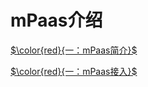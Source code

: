 # mPaas介绍

[$\color{red}{一：mPaas简介}$](https://gitee.com/ylyk/technology-share/blob/master/mPaas/mPaasIntroduction.md)

[$\color{red}{一：mPaas接入}$](https://gitee.com/ylyk/technology-share/blob/master/mPaas/access.md)
